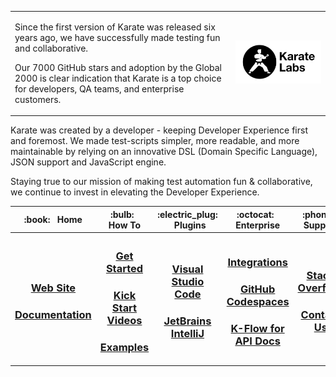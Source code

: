 <table>
    <tr>
        <td>
            <p>
                Since the first version of Karate was released six years ago, we have successfully made testing fun and
                collaborative.
            </p>
            <p>
                Our 7000 GitHub stars and adoption by the Global 2000 is clear indication that
                Karate is a top choice for developers, QA teams, and enterprise customers.
            </p>
        </td>
        <td width="30%">
            <a href="https://karatelabs.io">
                <picture>
                    <source media="(prefers-color-scheme: dark)"
                        srcset="https://raw.githubusercontent.com/karatelabs/.github/main/profile/karate-labs-wide-black.png">
                    <img src="https://raw.githubusercontent.com/karatelabs/.github/main/profile/karate-labs-wide.png" />
                </picture>
            </a>
        </td>
    </tr>
</table>

<p>
    Karate was created by a developer - keeping Developer Experience first and foremost. We made test-scripts simpler, more
    readable, and more maintainable by relying on an innovative DSL (Domain Specific Language), JSON support and JavaScript
    engine.
</p>

<p>    
    Staying true to our mission of making test automation fun & collaborative, we continue to invest in elevating the
    Developer Experience.    
</p>

<table>
    <tr>
        <th width="16%">:book: &nbsp; Home</th>
        <th width="16%">:bulb: &nbsp; How To</th>
        <th width="16%">:electric_plug: &nbsp; Plugins</th>
        <th width="16%">:octocat: &nbsp; Enterprise</th>     
        <th width="16%">:phone: &nbsp; Support</th>
        <th>:bell: &nbsp; Follow Us</th>
    </tr>
    <tr>
        <th>
            <h3>
                <a href="https://karatelabs.io">Web Site</a>
            </h3>            
            <h3>
                <a href="https://karatelabs.github.io/karate">Documentation</a>
            </h3>            
        </th>
        <th>
            <h3>
                <a href="https://github.com/karatelabs/karate/wiki/Get-Started">Get Started</a>
            </h3>
            <h3>
                <a href="https://www.youtube.com/playlist?list=PLnONaB4tNFOkxwM3dOvXLXJstSg_wMJSs">Kick Start Videos</a>
            </h3>         
            <h3>
                <a href="https://github.com/karatelabs/karate-examples/blob/main/README.md">Examples</a>
            </h3>
        </th>            
        <th>
            <h3>
                <a href="https://marketplace.visualstudio.com/items?itemName=karatelabs.karate">Visual Studio Code</a>
            </h3>
            <h3>
                <a href="https://plugins.jetbrains.com/plugin/19232-karate">JetBrains IntelliJ</a>
            </h3>
        </th>      
        <th>
            <h3>
                <a href="https://github.com/karatelabs/karate-examples/blob/main/README.md#integrations">Integrations</a>
            </h3>        
            <h3>
                <a href="https://github.com/karatelabs/karate/wiki/Karate-in-GitHub-Codespaces">GitHub Codespaces</a>
            </h3>            
            <h3>
                <a href="https://karatelabs.io/api-documentation-k-flow">K-Flow for API Docs</a>
            </h3>
        </th>
        <th>
            <h3>
                <a href="https://stackoverflow.com/questions/tagged/karate">Stack Overflow</a>
            </h3>   
            <h3>
                <a href="https://karatelabs.io/contact-us">Contact Us</a>
            </h3> 
        </th>
        <th>
            <h3>
                <a href="https://www.linkedin.com/company/karatelabs">LinkedIn</a>
            </h3>  
            <h3>
                <a href="https://twitter.com/getkarate">Twitter</a>
            </h3>   
            <h3>
                <a href="https://www.youtube.com/@karatelabs">YouTube</a>
            </h3> 
        </th>
    </tr>
</table>
